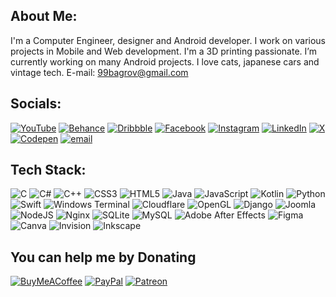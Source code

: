 ## About Me:
I'm a Computer Engineer, designer and Android developer. I work on various projects in Mobile and Web development. I'm a 3D printing passionate. I’m currently working on many Android projects. I love cats, japanese cars and vintage tech. E-mail: 99bagrov@gmail.com

## Socials:
[![YouTube](https://img.shields.io/badge/YouTube-%23FF0000.svg?logo=YouTube&logoColor=white)](https://youtube.com/@99bagrov) [![Behance](https://img.shields.io/badge/Behance-1769ff?logo=behance&logoColor=white)](https://behance.net/99bagrov) [![Dribbble](https://img.shields.io/badge/Dribbble-EA4C89?style=flat&logo=dribbble&logoColor=white)](https://dribbble.com/99bagrov) [![Facebook](https://img.shields.io/badge/Facebook-%231877F2.svg?logo=Facebook&logoColor=white)](https://facebook.com/99bagrov) [![Instagram](https://img.shields.io/badge/Instagram-%23E4405F.svg?logo=Instagram&logoColor=white)](https://instagram.com/99bagrov) [![LinkedIn](https://img.shields.io/badge/LinkedIn-%230077B5.svg?logo=linkedin&logoColor=white)](https://linkedin.com/in/99bagrov) [![X](https://img.shields.io/badge/X-black.svg?logo=X&logoColor=white)](https://x.com/99bagrov) [![Codepen](https://img.shields.io/badge/Codepen-000000?logo=codepen&logoColor=white)](https://codepen.io/99bagrov) [![email](https://img.shields.io/badge/Email-D14836?logo=gmail&logoColor=white)](mailto:99bagrov@gmail.com) 

## Tech Stack:
![C](https://img.shields.io/badge/c-%2300599C.svg?style=flat&logo=c&logoColor=white) ![C#](https://img.shields.io/badge/c%23-%23239120.svg?style=flat&logo=csharp&logoColor=white) ![C++](https://img.shields.io/badge/c++-%2300599C.svg?style=flat&logo=c%2B%2B&logoColor=white) ![CSS3](https://img.shields.io/badge/css3-%231572B6.svg?style=flat&logo=css3&logoColor=white) ![HTML5](https://img.shields.io/badge/html5-%23E34F26.svg?style=flat&logo=html5&logoColor=white) ![Java](https://img.shields.io/badge/java-%23ED8B00.svg?style=flat&logo=openjdk&logoColor=white) ![JavaScript](https://img.shields.io/badge/javascript-%23323330.svg?style=flat&logo=javascript&logoColor=%23F7DF1E) ![Kotlin](https://img.shields.io/badge/kotlin-%237F52FF.svg?style=flat&logo=kotlin&logoColor=white) ![Python](https://img.shields.io/badge/python-3670A0?style=flat&logo=python&logoColor=ffdd54) ![Swift](https://img.shields.io/badge/swift-F54A2A?style=flat&logo=swift&logoColor=white) ![Windows Terminal](https://img.shields.io/badge/Windows%20Terminal-%234D4D4D.svg?style=flat&logo=windows-terminal&logoColor=white) ![Cloudflare](https://img.shields.io/badge/Cloudflare-F38020?style=flat&logo=Cloudflare&logoColor=white) ![OpenGL](https://img.shields.io/badge/OpenGL-%23FFFFFF.svg?style=flat&logo=opengl) ![Django](https://img.shields.io/badge/django-%23092E20.svg?style=flat&logo=django&logoColor=white) ![Joomla](https://img.shields.io/badge/joomla-%235091CD.svg?style=flat&logo=joomla&logoColor=white) ![NodeJS](https://img.shields.io/badge/node.js-6DA55F?style=flat&logo=node.js&logoColor=white) ![Nginx](https://img.shields.io/badge/nginx-%23009639.svg?style=flat&logo=nginx&logoColor=white) ![SQLite](https://img.shields.io/badge/sqlite-%2307405e.svg?style=flat&logo=sqlite&logoColor=white) ![MySQL](https://img.shields.io/badge/mysql-4479A1.svg?style=flat&logo=mysql&logoColor=white) ![Adobe After Effects](https://img.shields.io/badge/Adobe%20After%20Effects-9999FF.svg?style=flat&logo=Adobe%20After%20Effects&logoColor=white) ![Figma](https://img.shields.io/badge/figma-%23F24E1E.svg?style=flat&logo=figma&logoColor=white) ![Canva](https://img.shields.io/badge/Canva-%2300C4CC.svg?style=flat&logo=Canva&logoColor=white)  ![Invision](https://img.shields.io/badge/invision-FF3366?style=flat&logo=invision&logoColor=white) ![Inkscape](https://img.shields.io/badge/Inkscape-e0e0e0?style=flat&logo=inkscape&logoColor=080A13)
  ## You can help me by Donating
  [![BuyMeACoffee](https://img.shields.io/badge/Buy%20Me%20a%20Coffee-ffdd00?style=for-the-badge&logo=buy-me-a-coffee&logoColor=black)](https://buymeacoffee.com/99bagrov) [![PayPal](https://img.shields.io/badge/PayPal-00457C?style=for-the-badge&logo=paypal&logoColor=white)](https://paypal.me/99bagrov) [![Patreon](https://img.shields.io/badge/Patreon-F96854?style=for-the-badge&logo=patreon&logoColor=white)](https://patreon.com/99bagrov) 

  
<!-- Proudly created with GPRM ( https://gprm.itsvg.in ) -->
